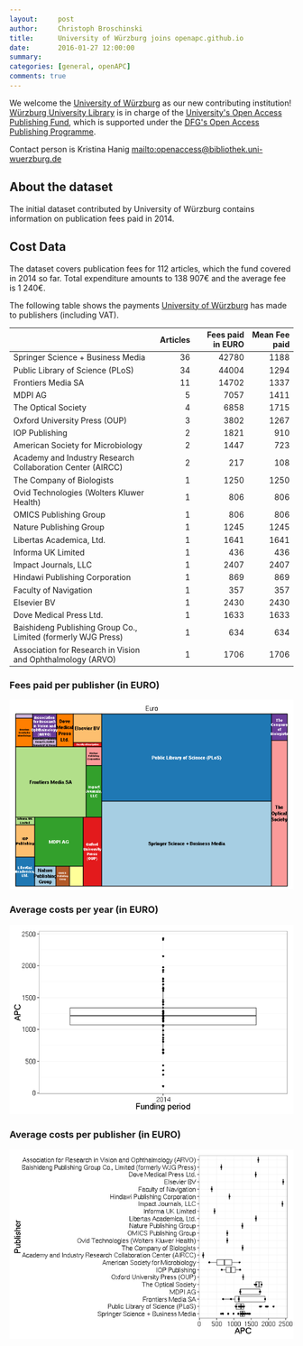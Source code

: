 ```yaml
---
layout:     post
author:     Christoph Broschinski
title:      University of Würzburg joins openapc.github.io
date:       2016-01-27 12:00:00
summary:    
categories: [general, openAPC]
comments: true
---
```





We welcome the [University of Würzburg](https://www.uni-wuerzburg.de) as our new contributing institution! [Würzburg University Library](http://www.bibliothek.uni-wuerzburg.de) is in charge of the [University's Open Access Publishing Fund](http://www.bibliothek.uni-wuerzburg.de/en/service0/electronic_publishing/open_access/open_access_journals/), which is supported under the [DFG's Open Access Publishing Programme](http://www.dfg.de/en/research_funding/programmes/infrastructure/lis/funding_opportunities/open_access_publishing/index.html).

Contact person is Kristina Hanig <mailto:openaccess@bibliothek.uni-wuerzburg.de>

## About the dataset

The initial dataset contributed by University of Würzburg contains information on publication fees paid in 2014. 

## Cost Data



The dataset covers publication fees for 112 articles, which the fund covered in 2014 so far. Total expenditure amounts to 138 907€ and the average fee is 1 240€.

The following table shows the payments [University of Würzburg](https://www.uni-wuerzburg.de) has made to publishers (including VAT).


|                                                              | Articles| Fees paid in EURO| Mean Fee paid|
|:-------------------------------------------------------------|--------:|-----------------:|-------------:|
|Springer Science + Business Media                             |       36|             42780|          1188|
|Public Library of Science (PLoS)                              |       34|             44004|          1294|
|Frontiers Media SA                                            |       11|             14702|          1337|
|MDPI AG                                                       |        5|              7057|          1411|
|The Optical Society                                           |        4|              6858|          1715|
|Oxford University Press (OUP)                                 |        3|              3802|          1267|
|IOP Publishing                                                |        2|              1821|           910|
|American Society for Microbiology                             |        2|              1447|           723|
|Academy and Industry Research Collaboration Center (AIRCC)    |        2|               217|           108|
|The Company of Biologists                                     |        1|              1250|          1250|
|Ovid Technologies (Wolters Kluwer Health)                     |        1|               806|           806|
|OMICS Publishing Group                                        |        1|               806|           806|
|Nature Publishing Group                                       |        1|              1245|          1245|
|Libertas Academica, Ltd.                                      |        1|              1641|          1641|
|Informa UK Limited                                            |        1|               436|           436|
|Impact Journals, LLC                                          |        1|              2407|          2407|
|Hindawi Publishing Corporation                                |        1|               869|           869|
|Faculty of Navigation                                         |        1|               357|           357|
|Elsevier BV                                                   |        1|              2430|          2430|
|Dove Medical Press Ltd.                                       |        1|              1633|          1633|
|Baishideng Publishing Group Co., Limited (formerly WJG Press) |        1|               634|           634|
|Association for Research in Vision and Ophthalmology (ARVO)   |        1|              1706|          1706|

### Fees paid per publisher (in EURO)

![plot of chunk tree_wuerzburg_full](/figure/tree_wuerzburg_full-1.png) 

###  Average costs per year (in EURO)

![plot of chunk box_wuerzburg_year_full](/figure/box_wuerzburg_year_full-1.png) 

###  Average costs per publisher (in EURO)

![plot of chunk box_wuerzburg_publisher_full](/figure/box_wuerzburg_publisher_full-1.png) 
